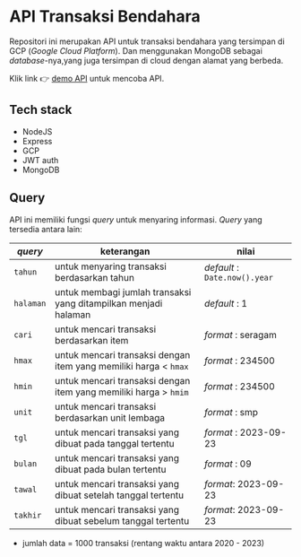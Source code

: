 # API Transaksi Bendahara

Repositori ini merupakan API untuk transaksi bendahara yang tersimpan di GCP (_Google Cloud Platform_). Dan menggunakan MongoDB sebagai _database_-nya,yang juga tersimpan di cloud dengan alamat yang berbeda.

Klik link 👉 [demo API](https://bendaharaapi-392411.as.r.appspot.com/api/pengguna/1/transaksi?tahun=2023) untuk mencoba API.

## Tech stack

- NodeJS
- Express
- GCP
- JWT auth
- MongoDB

## Query

API ini memiliki fungsi _query_ untuk menyaring informasi. _Query_ yang tersedia antara lain:

| _query_   | keterangan                                                       | nilai                         |
| --------- | ---------------------------------------------------------------- | ----------------------------- |
| `tahun`   | untuk menyaring transaksi berdasarkan tahun                      | _default_ : `Date.now().year` |
| `halaman` | untuk membagi jumlah transaksi yang ditampilkan menjadi halaman  | _default_ : 1                 |
| `cari`    | untuk mencari transaksi berdasarkan item                         | _format_ : seragam            |
| `hmax`    | untuk mencari transaksi dengan item yang memiliki harga < `hmax` | _format_ : 234500             |
| `hmin`    | untuk mencari transaksi dengan item yang memiliki harga > `hmim` | _format_ : 234500             |
| `unit`    | untuk mencari transaksi berdasarkan unit lembaga                 | _format_ : smp                |
| `tgl`     | untuk mencari transaksi yang dibuat pada tanggal tertentu        | _format_ : 2023-09-23         |
| `bulan`   | untuk mencari transaksi yang dibuat pada bulan tertentu          | _format_ : 09                 |
| `tawal`   | untuk mencari transaksi yang dibuat setelah tanggal tertentu     | _format_: 2023-09-23          |
| `takhir`  | untuk mencari transaksi yang dibuat sebelum tanggal tertentu     | _format_: 2023-09-23          |

- jumlah data = 1000 transaksi (rentang waktu antara 2020 - 2023)
